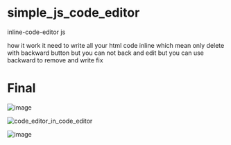 # simple_js_code_editor

inline-code-editor js

how it work it need to write all your html code inline which mean only delete with backward button but you can not back and edit but you can use backward to remove and write fix

# Final
![image](https://user-images.githubusercontent.com/55125302/143514936-5d99b980-f4b9-41c9-8bcf-23e088555b13.png)


![code_editor_in_code_editor](https://user-images.githubusercontent.com/55125302/143511639-e5dd0c85-d97e-43e3-8ede-78183ae5e64f.JPG)


![image](https://user-images.githubusercontent.com/55125302/143513181-06a23d77-d508-4556-ab84-d6eda98294d6.png)


